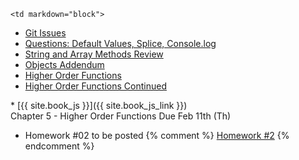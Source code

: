 	<td markdown="block">
* [Git Issues](slides/04/git-issues.html)
* [Questions: Default Values, Splice, Console.log](slides/04/questions-default-splice-log.html)
* [String and Array Methods Review](slides/04/string-array-methods.html)
* [Objects Addendum](slides/04/objects-addendum.html)
* [Higher Order Functions](slides/04/higher-order-functions.html) 
* [Higher Order Functions Continued](slides/04/higher-order-functions-continued.html) 

</td>
	<td markdown="block">
* [{{ site.book_js }}]({{ site.book_js_link }}) <br> Chapter 5 - Higher Order Functions
</td>
	<td markdown="block">
Due Feb 11th (Th)

* Homework #02 to be posted 
{% comment %}
[Homework #2](assignments.html#hw02)
{% endcomment %}
</td>
